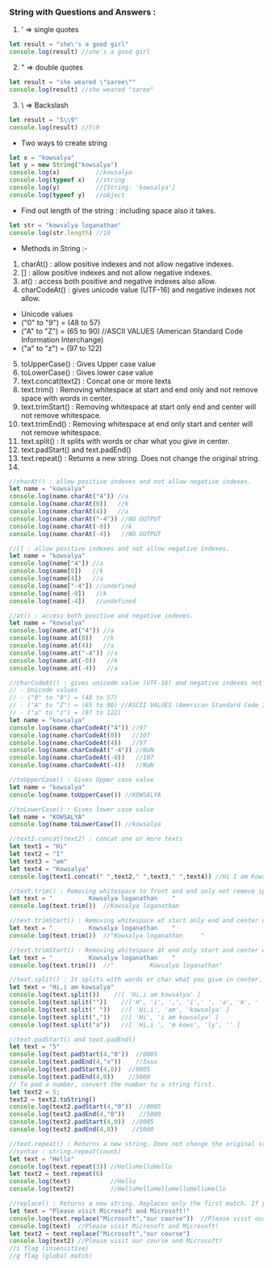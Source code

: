 ### String with Questions and Answers :

1. \'  =>  single quotes 

```js
let result = "she\'s a good girl"
console.log(result) //she's a good girl
```

2. \"  => double quotes

```js
let result = "she weared \"saree\""
console.log(result) //she weared "saree"
```

3. \\ => Backslash 

```js
let result = "5\\9"
console.log(result) //5\9
```

- Two ways to create string

```js
let x = "kowsalya"
let y = new String("kowsalya")
console.log(x)          //kowsalya
console.log(typeof x)   //string
console.log(y)          //[String: 'kowsalya']
console.log(typeof y)   //object
```

- Find out length of the string : including space also it takes.

```js
let str = "kowsalya loganathan"
console.log(str.length) //19
```

- Methods in String :-

1. charAt() : allow positive indexes and not allow negative indexes.
2. [] : allow positive indexes and not allow negative indexes.
3. at() : access both positive and negative indexes also allow.
4. charCodeAt() : gives unicode value (UTF-16) and negative indexes not allow.

- Unicode values
- ("0" to "9") = (48 to 57)
- ("A" to "Z") = (65 to 90) //ASCII VALUES (American Standard Code Information Interchange)
- ("a" to "z") = (97 to 122)

5. toUpperCase() : Gives Upper case value
6. toLowerCase() : Gives lower case value
7. text.concat(text2) : Concat one or more texts
8. text.trim() : Removing whitespace at start and end only and not remove space with words in center.
9. text.trimStart() : Removing whitespace at start only end and center will not remove whitespace.
10. text.trimEnd() : Removing whitespace at end only start and center will not remove whitespace.
11. text.split() : It splits with words or char what you give in center.
12. text.padStart() and text.padEnd()
13. text.repeat() : Returns a new string. Does not change the original string.
14. 

```js
//charAt() : allow positive indexes and not allow negative indexes.
let name = "kowsalya"
console.log(name.charAt("4")) //a
console.log(name.charAt(0))   //k
console.log(name.charAt(4))   //a
console.log(name.charAt("-4")) //NO OUTPUT 
console.log(name.charAt(-0))   //k
console.log(name.charAt(-4))   //NO OUTPUT
```

```js
//[] : allow positive indexes and not allow negative indexes.
let name = "kowsalya"
console.log(name["4"]) //a
console.log(name[0])   //k
console.log(name[4])   //a
console.log(name["-4"]) //undefined 
console.log(name[-0])   //k
console.log(name[-4])   //undefined
```

```js
//at() : access both positive and negative indexes.
let name = "kowsalya"
console.log(name.at("4")) //a
console.log(name.at(0))   //k
console.log(name.at(4))   //a
console.log(name.at("-4")) //a 
console.log(name.at(-0))   //k
console.log(name.at(-4))   //a
```

```js
//charCodeAt() : gives unicode value (UTF-16) and negative indexes not allow.
// - Unicode values
// - ("0" to "9") = (48 to 57)
// - ("A" to "Z") = (65 to 90) //ASCII VALUES (American Standard Code Information Interchange)
// - ("a" to "z") = (97 to 122)
let name = "kowsalya"
console.log(name.charCodeAt("4")) //97
console.log(name.charCodeAt(0))   //107
console.log(name.charCodeAt(4))   //97
console.log(name.charCodeAt("-4")) //NaN 
console.log(name.charCodeAt(-0))   //107
console.log(name.charCodeAt(-4))   //NaN
```

```js
//toUpperCase() : Gives Upper case value
let name = "kowsalya"
console.log(name.toUpperCase()) //KOWSALYA
```

```js
//toLowerCase() : Gives lower case value
let name = "KOWSALYA"
console.log(name.toLowerCasw()) //kowsalya
```

```js
//text1.concat(text2) : concat one or more texts
let text1 = "Hi"
let text2 = "I"
let text3 = "am"
let text4 = "Kowsalya"
console.log(text1.concat(" ",text2," ",text3," ",text4)) //Hi I am Kowsalya
```

```js
//text.trim() : Removing whitespace to front and end only not remove space with words in center.
let text = "          Kowsalya loganathan    " 
console.log(text.trim())  //Kowsalya loganathan
```

```js
//text.trimStart() : Removing whitespace at start only end and center will not remove whitespace.
let text = "          Kowsalya loganathan    " 
console.log(text.trim())  //"Kowsalya loganathan     "
```

```js
//text.trimStart() : Removing whitespace at end only start and center will not remove whitespace.
let text = "          Kowsalya loganathan    " 
console.log(text.trim())  //"          Kowsalya loganathan"
```

```js
//text.split() : It splits with words or char what you give in center. A string can be converted to an array.
let text = "Hi,i am kowsalya"
console.log(text.split())    //[ 'Hi,i am kowsalya' ]
console.log(text.split(""))    //['H', 'i', ',', 'i',' ', 'a', 'm', ' ','k', 'o', 'w', 's','a', 'l', 'y', 'a']
console.log(text.split(" "))   //[ 'Hi,i', 'am', 'kowsalya' ]
console.log(text.split(","))   //[ 'Hi', 'i am kowsalya' ]
console.log(text.split("a"))   //[ 'Hi,i ', 'm kows', 'ly', '' ]
```

```js
//text.padStart() and text.padEnd() 
let text = "5"
console.log(text.padStart(4,"0"))  //0005
console.log(text.padEnd(4,"x"))    //5xxx
console.log(text.padStart(4,0))  //0005
console.log(text.padEnd(4,0))    //5000
// To pad a number, convert the number to a string first.
let text2 = 5;
text2 = text2.toString()
console.log(text2.padStart(4,"0"))  //0005
console.log(text2.padEnd(4,"0"))    //5000
console.log(text2.padStart(4,0))  //0005
console.log(text2.padEnd(4,0))    //5000
```

```js
//text.repeat() : Returns a new string. Does not change the original string.
//syntax : string.repeat(count)
let text = "Hello"
console.log(text.repeat(3)) //HelloHelloHello
let text2 = text.repeat(6)  
console.log(text)           //Hello
console.log(text2)          //HelloHelloHelloHelloHelloHello
```

```js
//replace() : Returns a new string. Replaces only the first match. If you want to replace all matches, use a regular expression with the /g flag set. 
let text = "Please visit Microsoft and Microsoft!"
console.log(text.replace("Microsoft","our course"))  //Please visit our course and Microsoft!
console.log(text)  //Please visit Microsoft and Microsoft!
let text2 = text.replace("Microsoft","our course")
console.log(text2) //Please visit our course and Microsoft!
//i flag (insensitive)
//g flag (global match)
```
